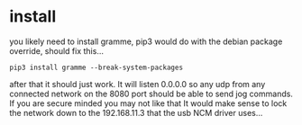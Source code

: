 # install

you likely need to install gramme, pip3 would do with the debian package override, should fix this...

`pip3 install gramme --break-system-packages`

after that it should just work.  It will listen 0.0.0.0 so any udp from any connected network on the 8080 port should be able to send jog commands.
If you are secure minded you may not like that
It would make sense to lock the network down to the 192.168.11.3 that the usb NCM driver uses...

